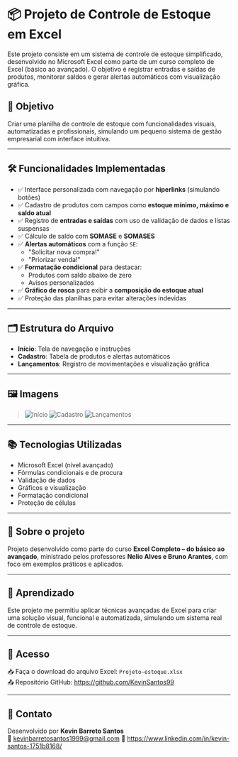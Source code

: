 # 📦 Projeto de Controle de Estoque em Excel

Este projeto consiste em um sistema de controle de estoque simplificado, desenvolvido no Microsoft Excel como parte de um curso completo de Excel (básico ao avançado). O objetivo é registrar entradas e saídas de produtos, monitorar saldos e gerar alertas automáticos com visualização gráfica.

## 🧠 Objetivo

Criar uma planilha de controle de estoque com funcionalidades visuais, automatizadas e profissionais, simulando um pequeno sistema de gestão empresarial com interface intuitiva.

---

## 🛠️ Funcionalidades Implementadas

- ✅ Interface personalizada com navegação por **hiperlinks** (simulando botões)
- ✅ Cadastro de produtos com campos como **estoque mínimo, máximo e saldo atual**
- ✅ Registro de **entradas e saídas** com uso de validação de dados e listas suspensas
- ✅ Cálculo de saldo com **SOMASE** e **SOMASES**
- ✅ **Alertas automáticos** com a função `SE`:
  - "Solicitar nova compra!"
  - "Priorizar venda!"
- ✅ **Formatação condicional** para destacar:
  - Produtos com saldo abaixo de zero
  - Avisos personalizados
- ✅ **Gráfico de rosca** para exibir a **composição do estoque atual**
- ✅ Proteção das planilhas para evitar alterações indevidas

---

## 🗂️ Estrutura do Arquivo

- **Início**: Tela de navegação e instruções
- **Cadastro**: Tabela de produtos e alertas automáticos
- **Lançamentos**: Registro de movimentações e visualização gráfica

---

## 🖼️ Imagens

>![Início](https://github.com/user-attachments/assets/bd39240e-3c08-4a4a-babd-cf1f1dfa81a6)
>![Cadastro](https://github.com/user-attachments/assets/511baa06-0b1c-4c1c-896c-14e4a6b25549)
>![Lançamentos](https://github.com/user-attachments/assets/1a672e4a-f84e-48e4-b564-4d9a466d783a)


---

## 📚 Tecnologias Utilizadas

- Microsoft Excel (nível avançado)
- Fórmulas condicionais e de procura
- Validação de dados
- Gráficos e visualização
- Formatação condicional
- Proteção de células

---

## 📌 Sobre o projeto

Projeto desenvolvido como parte do curso **Excel Completo – do básico ao avançado**, ministrado pelos professores **Nelio Alves e Bruno Arantes**, com foco em exemplos práticos e aplicados.

---

## 🚀 Aprendizado

Este projeto me permitiu aplicar técnicas avançadas de Excel para criar uma solução visual, funcional e automatizada, simulando um sistema real de controle de estoque.

---

## 🔗 Acesso

📥 Faça o download do arquivo Excel: `Projeto-estoque.xlsx`  
📤 Repositório GitHub: https://github.com/KevinSantos99

---

## 📌 Contato

Desenvolvido por **Kevin Barreto Santos**  
📧 kevinbarretosantos1999@gmail.com
💼 https://www.linkedin.com/in/kevin-santos-1751b8168/
